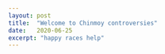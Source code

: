 ```yaml
---
layout: post
title:  "Welcome to Chinmoy controversies"
date:   2020-06-25
excerpt: "happy races help"
---
```

